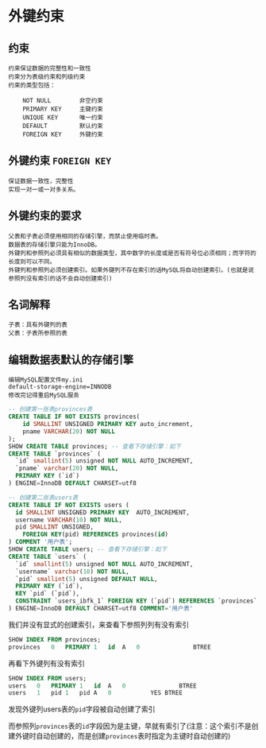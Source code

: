 # 外键约束

## 约束

```
约束保证数据的完整性和一致性
约束分为表级约束和列级约束
约束的类型包括：
    
    NOT NULL        非空约束
    PRIMARY KEY     主键约束
    UNIQUE KEY      唯一约束
    DEFAULT         默认约束
    FOREIGN KEY     外键约束
```

## 外键约束 `FOREIGN KEY`

```
保证数据一致性，完整性
实现一对一或一对多关系。
```

## 外键约束的要求

```
父表和子表必须使用相同的存储引擎，而禁止使用临时表。
数据表的存储引擎只能为InnoDB。
外键列和参照列必须具有相似的数据类型，其中数字的长度或是否有符号位必须相同；而字符的长度则可以不同。
外键列和参照列必须创建索引。如果外键列不存在索引的话MySQL将自动创建索引。(也就是说参照列没有索引的话不会自动创建索引)
```

## 名词解释

```
子表：具有外键列的表
父表：子表所参照的表
```

## 编辑数据表默认的存储引擎

```
编辑MySQL配置文件my.ini
default-storage-engine=INNODB
修改完记得重启MySQL服务
```

```sql
-- 创建第一张表provinces表
CREATE TABLE IF NOT EXISTS provinces(
	id SMALLINT UNSIGNED PRIMARY KEY auto_increment,
	pname VARCHAR(20) NOT NULL
);
SHOW CREATE TABLE provinces; -- 查看下存储引擎：如下
CREATE TABLE `provinces` (
  `id` smallint(5) unsigned NOT NULL AUTO_INCREMENT,
  `pname` varchar(20) NOT NULL,
  PRIMARY KEY (`id`)
) ENGINE=InnoDB DEFAULT CHARSET=utf8

-- 创建第二张表users表
CREATE TABLE IF NOT EXISTS users (
  id SMALLINT UNSIGNED PRIMARY KEY	AUTO_INCREMENT,
  username VARCHAR(10) NOT NULL,
  pid SMALLINT UNSIGNED,
	FOREIGN KEY(pid) REFERENCES provinces(id)
) COMMENT '用户表';
SHOW CREATE TABLE users; -- 查看下存储引擎：如下
CREATE TABLE `users` (
  `id` smallint(5) unsigned NOT NULL AUTO_INCREMENT,
  `username` varchar(10) NOT NULL,
  `pid` smallint(5) unsigned DEFAULT NULL,
  PRIMARY KEY (`id`),
  KEY `pid` (`pid`),
  CONSTRAINT `users_ibfk_1` FOREIGN KEY (`pid`) REFERENCES `provinces` (`id`)
) ENGINE=InnoDB DEFAULT CHARSET=utf8 COMMENT='用户表'
```

我们并没有显式的创建索引，来查看下参照列列有没有索引

```sql
SHOW INDEX FROM provinces;
provinces	0	PRIMARY	1	id	A	0				BTREE		
```

再看下外键列有没有索引

```sql
SHOW INDEX FROM users;
users	0	PRIMARY	1	id	A	0				BTREE		
users	1	pid	1	pid	A	0			YES	BTREE		
```

发现外键列users表的`pid`字段被自动创建了索引

而参照列`provinces`表的`id`字段因为是主键，早就有索引了(注意：这个索引不是创建外键时自动创建的，而是创建`provinces`表时指定为主键时自动创建的)